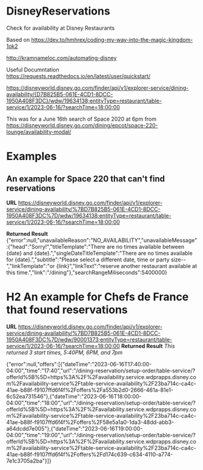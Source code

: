 # DisneyReservations
Check for availability at Disney Restaurants

Based on https://dev.to/hmhrex/coding-my-way-into-the-magic-kingdom-1ok2

http://kramnameloc.com/automating-disney

Useful Documntation
https://requests.readthedocs.io/en/latest/user/quickstart/



https://disneyworld.disney.go.com/finder/api/v1/explorer-service/dining-availability/{D7B825B5-061E-4CD1-8DCC-1950A408F3DC}/wdw/19634138;entityType=restaurant/table-service/1/2023-06-16/?searchTime=18:00:00

This was for a June 16th search of Space 2020 at 6pm from https://disneyworld.disney.go.com/dining/epcot/space-220-lounge/availability-modal/

# Examples
## An example for Space 220 that can't find reservations
**URL**
https://disneyworld.disney.go.com/finder/api/v1/explorer-service/dining-availability/%7BD7B825B5-061E-4CD1-8DCC-1950A408F3DC%7D/wdw/19634138;entityType=restaurant/table-service/1/2023-06-16/?searchTime=18:00:00

**Returned Result**
{"error":null,"unavailableReason":"NO_AVAILABILITY","unavailableMessage":{"head":"Sorry!","titleTemplate":"There are no times available between {date} and {date}.","singleDateTitleTemplate":"There are no times available for {date}.","subtitle":"Please select a different date, time or party size--","linkTemplate":"or {link}","linkText":"reserve another restaurant available at this time.","link":"/dining"},"searchRangeMiliseconds":5400000}

# H2 An example for Chefs de France that found reservations
**URL**
https://disneyworld.disney.go.com/finder/api/v1/explorer-service/dining-availability/%7BD7B825B5-061E-4CD1-8DCC-1950A408F3DC%7D/wdw/90001373;entityType=restaurant/table-service/1/2023-06-16/?searchTime=18:00:00
**Returned Result**
 *This returned 3 start times, 5:40PM, 6PM, and 7pm*
 
{"error":null,"offers":[{"dateTime":"2023-06-16T17:40:00-04:00","time":"17:40","url":"/dining-reservation/setup-order/table-service/?offerId%5B%5D=https%3A%2F%2Favailability.service.wdprapps.disney.com%2Favailability-service%2Ftable-service-availability%2F23ba714c-ca4c-41ae-b88f-f9107ffd6f4f%2Foffers%2Fa553b2d0-2666-461a-81e1-6c52ea731546"},{"dateTime":"2023-06-16T18:00:00-04:00","time":"18:00","url":"/dining-reservation/setup-order/table-service/?offerId%5B%5D=https%3A%2F%2Favailability.service.wdprapps.disney.com%2Favailability-service%2Ftable-service-availability%2F23ba714c-ca4c-41ae-b88f-f9107ffd6f4f%2Foffers%2F58e5a1a0-1da3-48dd-abb3-a64dcdd7e005"},{"dateTime":"2023-06-16T19:00:00-04:00","time":"19:00","url":"/dining-reservation/setup-order/table-service/?offerId%5B%5D=https%3A%2F%2Favailability.service.wdprapps.disney.com%2Favailability-service%2Ftable-service-availability%2F23ba714c-ca4c-41ae-b88f-f9107ffd6f4f%2Foffers%2Fd174c639-c634-4110-a774-7e1c3705a2ba"}]}

